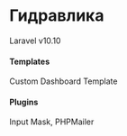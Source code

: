 # Гидравлика

Laravel v10.10

#### Templates
Custom Dashboard Template

#### Plugins
Input Mask, PHPMailer
